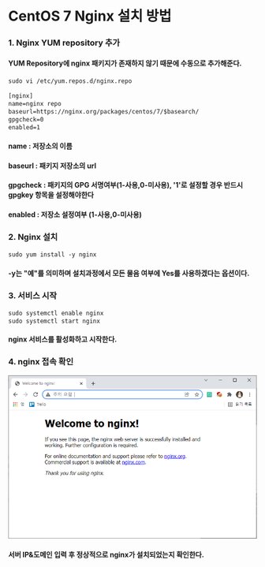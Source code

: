 # CentOS 7 Nginx 설치 방법
### 1. Nginx YUM repository 추가
#### YUM Repository에 nginx 패키지가 존재하지 않기 때문에 수동으로 추가해준다.
```
sudo vi /etc/yum.repos.d/nginx.repo
```
```
[nginx]
name=nginx repo
baseurl=https://nginx.org/packages/centos/7/$basearch/
gpgcheck=0
enabled=1
```
#### name : 저장소의 이름
#### baseurl : 패키지 저장소의 url
#### gpgcheck : 패키지의 GPG 서명여부(1-사용,0-미사용), '1'로 설정할 경우 반드시 gpgkey 항목을 설정해야한다
#### enabled : 저장소 설정여부 (1-사용,0-미사용)

### 2. Nginx 설치
```
sudo yum install -y nginx
```
#### -y는 "예"를 의미하며 설치과정에서 모든 물음 여부에 Yes를 사용하겠다는 옵션이다.

### 3. 서비스 시작
```
sudo systemctl enable nginx
sudo systemctl start nginx
```
#### nginx 서비스를 활성화하고 시작한다.

### 4. nginx 접속 확인
![nginx](../images/nginx.png)
#### 서버 IP&도메인 입력 후 정상적으로 nginx가 설치되었는지 확인한다. 


